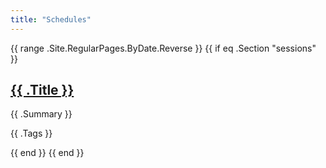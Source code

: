 ```yaml
---
title: "Schedules"
---
```



{{ range .Site.RegularPages.ByDate.Reverse }}
  {{ if eq .Section "sessions" }}
    <h2><a href="{{ .Permalink }}">{{ .Title }}</a></h2>
    <p>{{ .Summary }}</p>
    <p>{{ .Tags }}</p>
  {{ end }}
{{ end }}


